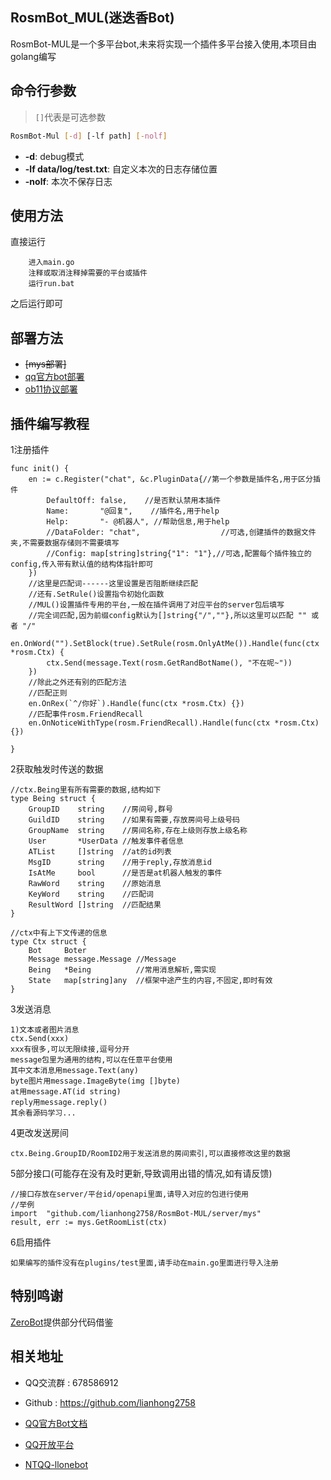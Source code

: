 ﻿## RosmBot_MUL(迷迭香Bot)
RosmBot-MUL是一个多平台bot,未来将实现一个插件多平台接入使用,本项目由golang编写


## 命令行参数
> `[]`代表是可选参数
```bash
RosmBot-Mul [-d] [-lf path] [-nolf]
```
- **-d**: debug模式
- **-lf data/log/test.txt**: 自定义本次的日志存储位置
- **-nolf**: 本次不保存日志

## 使用方法

直接运行
```
	进入main.go
	注释或取消注释掉需要的平台或插件
	运行run.bat
```
之后运行即可

## 部署方法

- ~~[mys部署]~~
- [qq官方bot部署]( server/qq/README.md)
- [ob11协议部署]( server/ob11/README.md)

## 插件编写教程

1注册插件
```
func init() {
	en := c.Register("chat", &c.PluginData{//第一个参数是插件名,用于区分插件
		DefaultOff: false,    //是否默认禁用本插件
		Name:       "@回复",    //插件名,用于help
		Help:       "- @机器人", //帮助信息,用于help
		//DataFolder: "chat",				   //可选,创建插件的数据文件夹,不需要数据存储则不需要填写
		//Config: map[string]string{"1": "1"},//可选,配置每个插件独立的config,传入带有默认值的结构体指针即可
	})
	//这里是匹配词------这里设置是否阻断继续匹配
	//还有.SetRule()设置指令初始化函数
    //MUL()设置插件专用的平台,一般在插件调用了对应平台的server包后填写
	//完全词匹配,因为前缀config默认为[]string{"/",""},所以这里可以匹配 "" 或者 "/"
	en.OnWord("").SetBlock(true).SetRule(rosm.OnlyAtMe()).Handle(func(ctx *rosm.Ctx) {
		ctx.Send(message.Text(rosm.GetRandBotName(), "不在呢~"))
	})
	//除此之外还有别的匹配方法
	//匹配正则
	en.OnRex(`^/你好`).Handle(func(ctx *rosm.Ctx) {})
	//匹配事件rosm.FriendRecall
	en.OnNoticeWithType(rosm.FriendRecall).Handle(func(ctx *rosm.Ctx) {})

}
```
2获取触发时传送的数据
```
//ctx.Being里有所有需要的数据,结构如下
type Being struct {
	GroupID    string    //房间号,群号
	GuildID    string    //如果有需要,存放房间号上级号码
	GroupName  string    //房间名称,存在上级则存放上级名称
	User       *UserData //触发事件者信息
	ATList     []string  //at的id列表
	MsgID      string    //用于reply,存放消息id
	IsAtMe     bool      //是否是at机器人触发的事件
	RawWord    string    //原始消息
	KeyWord    string    //匹配词
	ResultWord []string  //匹配结果
}

//ctx中有上下文传递的信息
type Ctx struct {
	Bot     Boter
	Message message.Message //Message
	Being   *Being          //常用消息解析,需实现
	State   map[string]any  //框架中途产生的内容,不固定,即时有效
}
```
3发送消息
```
1)文本或者图片消息
ctx.Send(xxx)
xxx有很多,可以无限续接,逗号分开
message包里为通用的结构,可以在任意平台使用
其中文本消息用message.Text(any)
byte图片用message.ImageByte(img []byte)
at用message.AT(id string)
reply用message.reply()
其余看源码学习...
```
4更改发送房间
```
ctx.Being.GroupID/RoomID2用于发送消息的房间索引,可以直接修改这里的数据
```
5部分接口(可能存在没有及时更新,导致调用出错的情况,如有请反馈)
```
//接口存放在server/平台id/openapi里面,请导入对应的包进行使用
//举例
import	"github.com/lianhong2758/RosmBot-MUL/server/mys"
result, err := mys.GetRoomList(ctx)
```

6启用插件
```
如果编写的插件没有在plugins/test里面,请手动在main.go里面进行导入注册
```
## 特别鸣谢
[ZeroBot](https://github.com/wdvxdr1123/ZeroBot)提供部分代码借鉴
## 相关地址

- QQ交流群 : 678586912

- Github : https://github.com/lianhong2758

- [QQ官方Bot文档](https://bot.q.qq.com/wiki/develop/api-v2/)

- [QQ开放平台](https://q.qq.com)

- [NTQQ-llonebot](https://llonebot.github.io/zh-CN/)
